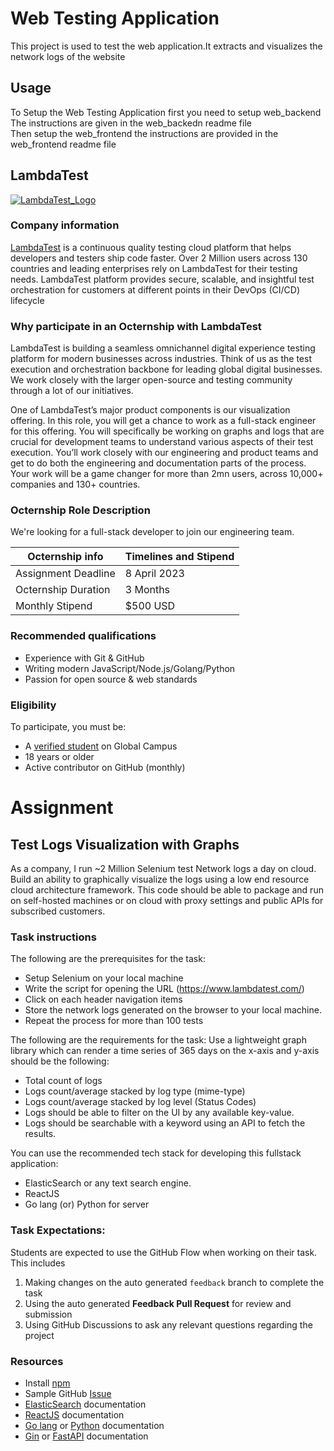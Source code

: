 # Web Testing Application

This project is used to test the web application.It extracts and visualizes the network logs of the website

## Usage

To Setup the Web Testing Application first you need to setup web_backend The instructions are given in the web_backedn readme file  
Then setup the web_frontend the instructions are provided in the web_frontend readme file  
  
## LambdaTest

[![LambdaTest_Logo](https://www.lambdatest.com/resources/images/guideline/ltlambdabrand.svg)](https://www.lambdatest.com/)
<!-- <img src="https://www.lambdatest.com/resources/images/guideline/ltlambdabrand.svg"  width="600" height="300"> -->

### Company information 
[LambdaTest](https://www.lambdatest.com/) is a continuous quality testing cloud platform that helps developers and testers ship code faster. Over 2 Million users across 130 countries and leading enterprises rely on LambdaTest for their testing needs. LambdaTest platform provides secure, scalable, and insightful test orchestration for customers at different points in their DevOps (CI/CD) lifecycle

### Why participate in an Octernship with LambdaTest

LambdaTest is building a seamless omnichannel digital experience testing platform for modern businesses across industries. Think of us as the test execution and orchestration backbone for leading global digital businesses. We work closely with the larger open-source and testing community through a lot of our initiatives.

One of LambdaTest’s major product components is our visualization offering. In this role, you will get a chance to work as a full-stack engineer for this offering. You will specifically be working on graphs and logs that are crucial for development teams to understand various aspects of their test execution. You’ll work closely with our engineering and product teams and get to do both the engineering and documentation parts of the process. Your work will be a game changer for more than 2mn users, across 10,000+ companies and 130+ countries.

### Octernship Role Description
<!--- Use this section to describe the role in as much detail as necessary. Please include the GitHub Classroom assignment submission date, length of the Octernship, and the monthly stipend --->
We're looking for a full-stack developer to join our engineering team. 

| Octernship info  | Timelines and Stipend |
| ------------- | ------------- |
| Assignment Deadline  | 8 April 2023  |
| Octernship Duration  | 3 Months  |
| Monthly Stipend  | $500 USD  |

### Recommended qualifications
<!--- Use this section to describe what skills a student might need to complete the problem statement on GitHub Classroom --->
- Experience with Git & GitHub
- Writing modern JavaScript/Node.js/Golang/Python
- Passion for open source & web standards

### Eligibility
To participate, you must be:
* A [verified student](https://education.github.com/discount_requests/pack_application) on Global Campus
* 18 years or older
* Active contributor on GitHub (monthly)

# Assignment
## Test Logs Visualization with Graphs
As a company, I run ~2 Million Selenium test Network logs a day on cloud. Build an ability to graphically visualize the logs using a low end resource cloud architecture framework. This code should be able to package and run on self-hosted machines or on cloud with proxy settings and public APIs for subscribed customers. 


### Task instructions

The following are the prerequisites for the task: 
- Setup Selenium on your local machine 
- Write the script for opening the URL (https://www.lambdatest.com/) 
- Click on each header navigation items 
- Store the network logs generated on the browser to your local machine. 
- Repeat the process for more than 100 tests

The following are the requirements for the task: 
Use a lightweight graph library which can render a time series of 365 days on the x-axis and y-axis should be the following: 
- Total count of logs 
- Logs count/average stacked by log type (mime-type)
- Logs count/average stacked by log level (Status Codes) 
- Logs should be able to filter on the UI by any available key-value. 
- Logs should be searchable with a keyword using an API to fetch the results. 

You can use the recommended tech stack for developing this fullstack application: 
- ElasticSearch or any text search engine. 
- ReactJS 
- Go lang (or) Python for server 

### Task Expectations:
Students are expected to use the GitHub Flow when working on their task. This includes

1. Making changes on the auto generated `feedback` branch to complete the task
2. Using the auto generated **Feedback Pull Request** for review and submission
3. Using GitHub Discussions to ask any relevant questions regarding the project

### Resources
- Install [npm](https://docs.npmjs.com/downloading-and-installing-node-js-and-npm)
- Sample GitHub [Issue](https://github.com/npm/cli/issues/6051)
- [ElasticSearch](https://www.elastic.co/guide/index.html) documentation
- [ReactJS](https://reactjs.org/docs/getting-started.html) documentation
- [Go lang](https://go.dev/doc/) or [Python](https://www.python.org/doc/) documentation
- [Gin](https://gin-gonic.com/docs/) or [FastAPI](https://fastapi.tiangolo.com/) documentation

